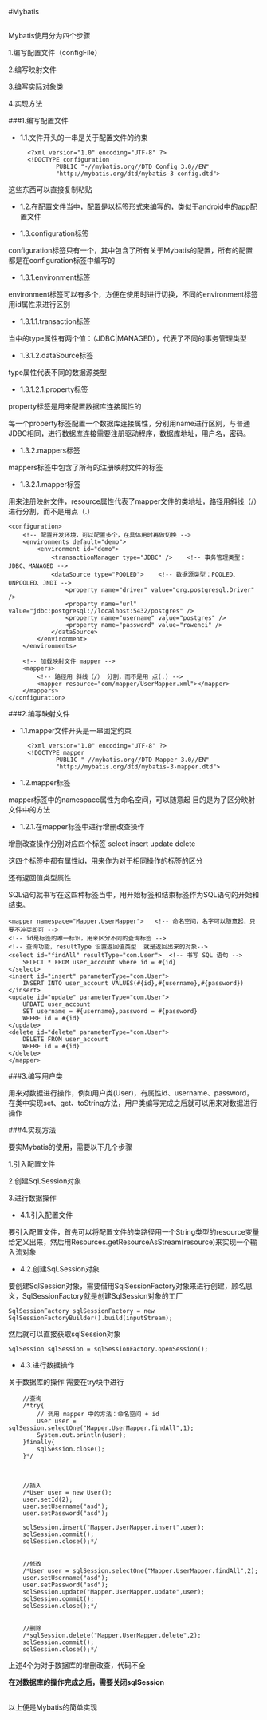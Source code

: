 #Mybatis
##

Mybatis使用分为四个步骤

1.编写配置文件（configFile）
	
2.编写映射文件

3.编写实际对象类

4.实现方法

###1.编写配置文件

* 1.1.文件开头的一串是关于配置文件的约束

		<?xml version="1.0" encoding="UTF-8" ?>
		<!DOCTYPE configuration
		        PUBLIC "-//mybatis.org//DTD Config 3.0//EN"
		        "http://mybatis.org/dtd/mybatis-3-config.dtd">

这些东西可以直接复制粘贴

* 1.2.在配置文件当中，配置是以标签形式来编写的，类似于android中的app配置文件

* 1.3.configuration标签

configuration标签只有一个，其中包含了所有关于Mybatis的配置，所有的配置都是在configuration标签中编写的

* 1.3.1.environment标签

environment标签可以有多个，方便在使用时进行切换，不同的environment标签用id属性来进行区别

* 1.3.1.1.transaction标签

当中的type属性有两个值：（JDBC|MANAGED），代表了不同的事务管理类型

* 1.3.1.2.dataSource标签

type属性代表不同的数据源类型

* 1.3.1.2.1.property标签

property标签是用来配置数据库连接属性的

每一个property标签配置一个数据库连接属性，分别用name进行区别，与普通JDBC相同，进行数据库连接需要注册驱动程序，数据库地址，用户名，密码。

* 1.3.2.mappers标签

mappers标签中包含了所有的注册映射文件的标签

* 1.3.2.1.mapper标签

用来注册映射文件，resource属性代表了mapper文件的类地址，路径用斜线（/）进行分割，而不是用点（.）

	<configuration>	
		<!-- 配置开发环境，可以配置多个，在具体用时再做切换 -->
		<environments default="demo">
			<environment id="demo">
				<transactionManager type="JDBC" />    <!-- 事务管理类型：JDBC、MANAGED -->
				<dataSource type="POOLED">    <!-- 数据源类型：POOLED、UNPOOLED、JNDI -->
					<property name="driver" value="org.postgresql.Driver" />
					<property name="url" value="jdbc:postgresql://localhost:5432/postgres" />
					<property name="username" value="postgres" />
					<property name="password" value="rowenci" />
				</dataSource>
			</environment>
		</environments>
	
		<!-- 加载映射文件 mapper -->
		<mappers>
			<!-- 路径用 斜线（/） 分割，而不是用 点(.) -->
			<mapper resource="com/mapper/UserMapper.xml"></mapper>
		</mappers>
	</configuration>

###2.编写映射文件

* 1.1.mapper文件开头是一串固定约束

		<?xml version="1.0" encoding="UTF-8" ?>
		<!DOCTYPE mapper
		        PUBLIC "-//mybatis.org//DTD Mapper 3.0//EN"
		        "http://mybatis.org/dtd/mybatis-3-mapper.dtd">

* 1.2.mapper标签

mapper标签中的namespace属性为命名空间，可以随意起
目的是为了区分映射文件中的方法

* 1.2.1.在mapper标签中进行增删改查操作

增删改查操作分别对应四个标签
select
insert
update
delete

这四个标签中都有属性id，用来作为对于相同操作的标签的区分

还有返回值类型属性

SQL语句就书写在这四种标签当中，用开始标签和结束标签作为SQL语句的开始和结束。

	<mapper namespace="Mapper.UserMapper">   <!-- 命名空间，名字可以随意起，只要不冲突即可 -->
    <!-- id是标签的唯一标识，用来区分不同的查询标签 -->
    <!-- 查询功能，resultType 设置返回值类型  就是返回出来的对象-->
    <select id="findAll" resultType="com.User">  <!-- 书写 SQL 语句 -->
        SELECT * FROM user_account where id = #{id}
    </select>
    <insert id="insert" parameterType="com.User">
    	INSERT INTO user_account VALUES(#{id},#{username},#{password})
    </insert>
    <update id="update" parameterType="com.User">
    	UPDATE user_account
    	SET username = #{username},password = #{password}
    	WHERE id = #{id}
    </update>
    <delete id="delete" parameterType="com.User">
    	DELETE FROM user_account
    	WHERE id = #{id}
    </delete>
	</mapper>

###3.编写用户类

用来对数据进行操作，例如用户类(User)，有属性id、username、password，在类中实现set、get、toString方法，用户类编写完成之后就可以用来对数据进行操作

###4.实现方法

要实Mybatis的使用，需要以下几个步骤

1.引入配置文件

2.创建SqLSession对象

3.进行数据操作

* 4.1.引入配置文件

要引入配置文件，首先可以将配置文件的类路径用一个String类型的resource变量给定义出来，然后用Resources.getResourceAsStream(resource)来实现一个输入流对象

* 4.2.创建SqLSession对象

要创建SqlSession对象，需要借用SqlSessionFactory对象来进行创建，顾名思义，SqlSessionFactory就是创建SqlSession对象的工厂

	SqlSessionFactory sqlSessionFactory = new SqlSessionFactoryBuilder().build(inputStream); 

然后就可以直接获取sqlSession对象

	SqlSession sqlSession = sqlSessionFactory.openSession();

* 4.3.进行数据操作

关于数据库的操作 需要在try块中进行

        //查询
        /*try{
            // 调用 mapper 中的方法：命名空间 + id
            User user = sqlSession.selectOne("Mapper.UserMapper.findAll",1);
            System.out.println(user);
        }finally{
            sqlSession.close();
        }*/
        
        
        
        //插入
        /*User user = new User();
        user.setId(2);
        user.setUsername("asd");
        user.setPassword("asd");
        
        sqlSession.insert("Mapper.UserMapper.insert",user);
        sqlSession.commit();
        sqlSession.close();*/
        
        
        //修改
        /*User user = sqlSession.selectOne("Mapper.UserMapper.findAll",2);
        user.setUsername("asd");
        user.setPassword("asd");
        sqlSession.update("Mapper.UserMapper.update",user);
        sqlSession.commit();
        sqlSession.close();*/
        
        
        //删除
        /*sqlSession.delete("Mapper.UserMapper.delete",2);
        sqlSession.commit();
        sqlSession.close();*/
        

上述4个为对于数据库的增删改查，代码不全

**在对数据库的操作完成之后，需要关闭sqlSession**

##

以上便是Mybatis的简单实现